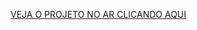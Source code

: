 <a href="https://duhoshina.github.io/site-portfolio-duhoshina/">VEJA O PROJETO NO AR CLICANDO AQUI</a>
